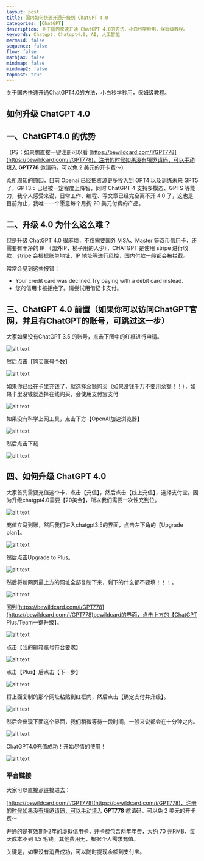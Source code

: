 ```yaml
---
layout: post
title: 国内如何快速开通升级到 ChatGPT 4.0
categories: [ChatGPT]
description: 关于国内快速开通 ChatGPT 4.0的方法，小白秒学秒用，保姆级教程。
keywords: Chatgpt, Chatgpt4.0, AI, 人工智能
mermaid: false
sequence: false
flow: false
mathjax: false
mindmap: false
mindmap2: false
topmost: true
---
```

关于国内快速开通ChatGPT4.0的方法，小白秒学秒用，保姆级教程。

## 如何升级 ChatGPT 4.0

## 一、ChatGPT4.0 的优势

（PS：如果想直接一键注册可以看 [https://bewildcard.com/i/GPT778](https://bewildcard.com/i/GPT778)，注册的时候如果没有填邀请码，可以手动填入 **GPT778** 邀请码，可以免 2 美元的开卡费～）

众所周知的原因，目前 Openai 已经把资源更多投入到 GPT4 以及训练未来 GPT5 了，GPT3.5 已经被一定程度上降智，同时 ChatGPT 4 支持多模态、GPTS 等能力，我个人感受来说，日常工作、编程、写文章已经完全离不开 4.0 了，这也是目前为止，我唯一一个愿意每个月掏 20 美元付费的产品。

## 二、升级 4.0 为什么这么难？

但是升级 ChatGPT 4.0 很麻烦，不仅需要国外 VISA、Master 等双币信用卡，还需要有干净的 IP （国外IP，梯子用的人少），CHATGPT 是使用 stripe 进行收款，stripe 会根据账单地址、IP 地址等进行风控，国内付款一般都会被拦截。

常常会见到这些报错：

- Your credit card was declined.Try paying with a debit card instead.
- 您的信用卡被拒绝了。请尝试用借记卡支付。



## 三、ChatGPT 4.0 前置（如果你可以访问ChatGPT官网，并且有ChatGPT的账号，可跳过这一步）

大家如果没有ChatGPT 3.5 的账号，点击下图中的红框进行申请。

![alt text](/images/2024-02-29-chatgpt4.0-kaitong-bak/11.jpeg)

然后点击【购买账号个数】

![alt text](/images/2024-02-29-chatgpt4.0-kaitong-bak/12.jpeg)

如果你已经在卡里充钱了，就选择余额购买（如果没钱千万不要用余额！！），如果卡里没钱就选择在线购买，会使用支付宝支付

![alt text](/images/2024-02-29-chatgpt4.0-kaitong-bak/13.jpeg)

如果没有科学上网工具，点击下方【OpenAI加速浏览器】

![alt text](/images/2024-02-29-chatgpt4.0-kaitong-bak/14.jpeg)

然后点击下载

![alt text](/images/2024-02-29-chatgpt4.0-kaitong-bak/15.jpeg)

## 四、如何升级 ChatGPT 4.0

大家首先需要充值这个卡，点击【充值】，然后点击【线上充值】，选择支付宝。因为升级chatgpt4.0需要【20美金】，所以我们需要一次性充到位。

![alt text](/images/2024-02-29-chatgpt4.0-kaitong-bak/1.jpeg)

充值立马到账，然后我们进入chatgpt3.5的界面，点击左下角的【Upgrade plan】。

![alt text](/images/2024-02-29-chatgpt4.0-kaitong-bak/2.jpeg)

然后点击Upgrade to Plus。

![alt text](/images/2024-02-29-chatgpt4.0-kaitong-bak/3.jpeg)

然后将新网页最上方的网址全部复制下来，剩下的什么都不要填！！！。

![alt text](/images/2024-02-29-chatgpt4.0-kaitong-bak/4.jpeg)

回到[https://bewildcard.com/i/GPT778](https://bewildcard.com/i/GPT778)bewildcard的界面，点击上方的【ChatGPT Plus/Team一键升级】。

![alt text](/images/2024-02-29-chatgpt4.0-kaitong-bak/5.jpeg)

点击【我的邮箱账号符合要求】

![alt text](/images/2024-02-29-chatgpt4.0-kaitong-bak/6.jpeg)

点击【Plus】后点击【下一步】

![alt text](/images/2024-02-29-chatgpt4.0-kaitong-bak/7.jpeg)

将上面复制的那个网址粘贴到红框内，然后点击【确定支付并升级】。

![alt text](/images/2024-02-29-chatgpt4.0-kaitong-bak/8.jpeg)

然后会出现下面这个界面，我们稍微等待一段时间，一般来说都会在十分钟之内。

![alt text](/images/2024-02-29-chatgpt4.0-kaitong-bak/9.png)

ChatGPT4.0充值成功！开始尽情的使用！

![alt text](/images/2024-02-29-chatgpt4.0-kaitong-bak/10.jpeg)

### 平台链接

大家可以直接点链接进去：

[https://bewildcard.com/i/GPT778](https://bewildcard.com/i/GPT778)，注册的时候如果没有填邀请码，可以手动填入 **GPT778** 邀请码，可以免 2 美元的开卡费～

开通的是有效期1-2年的虚拟信用卡，开卡费包含两年年费，大约 70 元RMB，每天成本不到 1.5 毛钱。其他费用无，根据个人需求充值。

关键是，如果没有消费成功，可以随时提现余额到支付宝。
